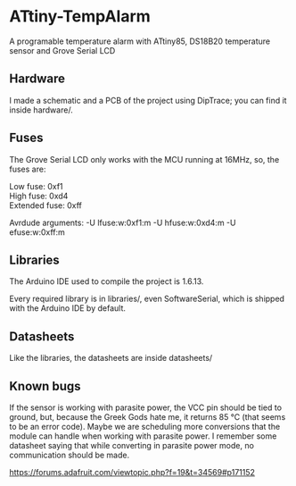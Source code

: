 # ATtiny-TempAlarm
A programable temperature alarm with ATtiny85, DS18B20 temperature sensor and Grove Serial LCD

## Hardware

I made a schematic and a PCB of the project using DipTrace; you can find it inside hardware/.

## Fuses

The Grove Serial LCD only works with the MCU running at 16MHz, so, the fuses are: 

Low fuse: 0xf1  
High fuse: 0xd4  
Extended fuse: 0xff  

Avrdude arguments: -U lfuse:w:0xf1:m -U hfuse:w:0xd4:m -U efuse:w:0xff:m

## Libraries

The Arduino IDE used to compile the project is 1.6.13. 

Every required library is in libraries/, even SoftwareSerial, which is shipped with the Arduino IDE by default. 

## Datasheets

Like the libraries, the datasheets are inside datasheets/

## Known bugs
If the sensor is working with parasite power, the VCC pin should be tied to ground, but, because the Greek Gods hate me, it returns 85 °C (that seems to be an error code). 
Maybe we are scheduling more conversions that the module can handle when working with parasite power. I remember some datasheet saying that while converting in parasite power mode, no communication should be made. 

https://forums.adafruit.com/viewtopic.php?f=19&t=34569#p171152
